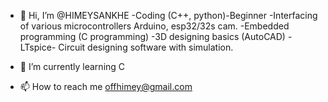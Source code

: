 - 👋 Hi, I’m @HIMEYSANKHE
-Coding (C++, python)-Beginner
-Interfacing of various microcontrollers Arduino, esp32/32s cam.
-Embedded programming (C programming)
-3D designing basics (AutoCAD)
-LTspice- Circuit designing software with simulation.

- 🌱 I’m currently learning C
- 📫 How to reach me offhimey@gmail.com

<!---
HIMEYSANKHE/HIMEYSANKHE is a ✨ special ✨ repository because its `README.md` (this file) appears on your GitHub profile.
You can click the Preview link to take a look at your changes.
--->
